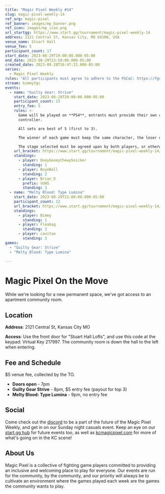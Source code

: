 ```yaml
---
title: "Magic Pixel Weekly #14"
slug: magic-pixel-weekly-14
ref_org: magic-pixel
ref_banner: images/mp_banner.png
ref_icon: images/mp_icon.png
url_startgg: https://www.start.gg/tournament/magic-pixel-weekly-14
address: 2121 Central St, Kansas City, MO 64108, USA
venue_name: Stuart Hall
venue_fee: 5
participant_count: 17
start_date: 2023-08-29T19:00:00.000-05:00
end_date: 2023-08-29T23:58:00.000-05:00
created_date: 2023-08-28T16:47:23.000-05:00
series:
  - Magic Pixel Weekly
rules: "All participants must agree to adhere to the FGCoC: https://fgcoc.com/"
stream: bimmyfgc
events:
  - name: "Guilty Gear: Strive"
    start_date: 2023-08-29T20:00:00.000-05:00
    participant_count: 13
    entry_fee: 5
    rules: >-
      Game will be played on **PS4**, entrants must provide their own compatible
      controller.  

      All sets are best of 5 (first to 3).  

      The winner of each game must keep the same character, the loser of that game may switch characters.  

      The stage selected must be agreed upon by both players, or otherwise selected at random.
    url_bracket: https://www.start.gg/tournament/magic-pixel-weekly-14/events/strive/brackets/1450559/2197326
    standings:
      - player: OoeyGooeyChewySnicker
        standing: 1
      - player: BoyeBall
        standing: 2
      - player: Brian_D
        prefix: VGHS
        standing: 3
  - name: "Melty Blood: Type Lumina"
    start_date: 2023-08-29T21:00:00.000-05:00
    participant_count: 12
    url_bracket: https://www.start.gg/tournament/magic-pixel-weekly-14/events/melty-blood-type-lumina/brackets/1450566/2197333
    standings:
      - player: Bimmy
        standing: 1
      - player: Fleabag
        standing: 2
      - player: cavitae
        standing: 3
games:
  - "Guilty Gear: Strive"
  - "Melty Blood: Type Lumina"

---
```


# Magic Pixel On the Move
While we're looking for a new permanent space, we've got access to an apartment community room.

## Location
**Address**: 2121 Central St, Kansas City MO

**Access**: Use the front door for "Stuart Hall Lofts", and use this code at the keypad: Virtual Key 217997. The community room is down the hall to the left when entering.


## Fee and Schedule
$5 venue fee, collected by the TO.

- **Doors open** - 7pm
- **Guilty Gear Strive** - 8pm, $5 entry fee (payout for top 3)
- **Melty Blood: Type Lumina** - 9pm, no entry fee

## Social
Come check out the [discord](https://discord.gg/jkmn6CVrrQ) to be a part of the future of the Magic Pixel Weekly, and get in on our Sunday night casuals event. Keep an eye on our [start.gg hub](https://www.start.gg/hub/magic-pixel) for future events too, as well as [kcmagicpixel.com](https://kcmagicpixel.com) for more of what's going on in the KC scene!

## About Us

Magic Pixel is a collective of fighting game players committed to providing an inclusive and welcoming place to play for everyone. Our events are run for the community, by the community, and our priority will always be to cultivate an environment where the games played each week are the games the community wants to play.
  